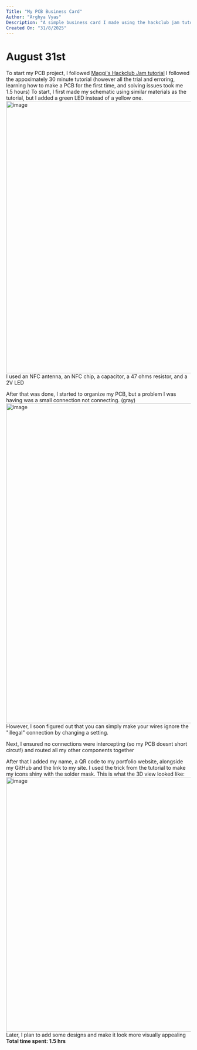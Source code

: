 ```yaml
---
Title: "My PCB Business Card"
Author: "Arghya Vyas"
Description: "A simple business card I made using the hackclub jam tutorial!"
Created On: "31/8/2025"
---
```


# August 31st

To start my PCB project, I followed [Maggi's Hackclub Jam tutorial](https://jams.hackclub.com/jam/hacker-card)
I followed the appoximately 30 minute tutorial (however all the trial and erroring, learning how to make a PCB for the first time, and solving issues took me 1.5 hours) 
To start, I first made my schematic using similar materials as the tutorial, but I added a green LED instead of a yellow one. 
<img width="605" height="743" alt="image" src="https://github.com/user-attachments/assets/fa5584a5-8a9c-48a2-b85a-5e15bcb5a806" />
I used an NFC antenna, an NFC chip, a capacitor, a 47 ohms resistor, and a 2V LED

After that was done, I started to organize my PCB, but a problem I was having was a small connection not connecting. (gray)
<img width="1117" height="873" alt="image" src="https://github.com/user-attachments/assets/c5c3dee8-8dd1-45a5-ba8c-d7d1247a688c" />
However, I soon figured out that you can simply make your wires ignore the "illegal" connection by changing a setting. 

Next, I ensured no connections were intercepting (so my PCB doesnt short circut!) and routed all my other components together

After that I added my name, a QR code to my portfolio website, alongside my GitHub and the link to my site.
I used the trick from the tutorial to make my icons shiny with the solder mask. 
This is what the 3D view looked like:
<img width="1097" height="695" alt="image" src="https://github.com/user-attachments/assets/3a40735b-1c85-4a81-8619-37a651c75336" />
Later, I plan to add some designs and make it look more visually appealing
**Total time spent: 1.5 hrs**
